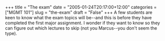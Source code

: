 +++
title = "The exam"
date = "2005-01-24T20:17:00+12:00"
categories = ["MGMT 101"]
slug = "the-exam"
draft = "False"
+++
A few students are keen to know what the exam topics will be--and
this is before they have completed the first major assignment. I
wonder if they want to know so they can figure out which lectures to
skip (not you Marcus--you don't seem the type).

